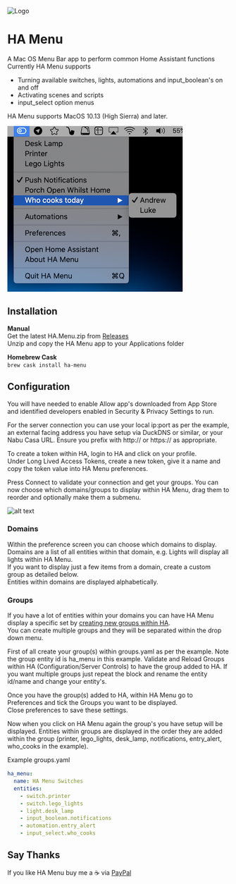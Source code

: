 ![Logo](https://github.com/codechimp-org/ha-menu/blob/master/Art/logo.png)
# HA Menu

A Mac OS Menu Bar app to perform common Home Assistant functions  
Currently HA Menu supports  
* Turning available switches, lights, automations and input_boolean's on and off
* Activating scenes and scripts
* input_select option menus  
  
HA Menu supports MacOS 10.13 (High Sierra) and later.

![alt text](Art/menu.png "HA Menu")

## Installation
**Manual**  
Get the latest HA.Menu.zip from [Releases](https://github.com/codechimp-org/ha-menu/releases)  
Unzip and copy the HA Menu app to your Applications folder

**Homebrew Cask**  
```brew cask install ha-menu```

## Configuration
You will have needed to enable Allow app's downloaded from App Store and identified developers enabled in Security & Privacy Settings to run.  

For the server connection you can use your local ip:port as per the example, an external facing address you have setup via DuckDNS or similar, or your Nabu Casa URL.  Ensure you prefix with http:// or https:// as appropriate.

To create a token within HA, login to HA and click on your profile.  
Under Long Lived Access Tokens, create a new token, give it a name and copy the token value into HA Menu preferences.

Press Connect to validate your connection and get your groups.  You can now choose which domains/groups to display within HA Menu, drag them to reorder and optionally make them a submenu.

![alt text](Art/preferences.png "Preferences")

### Domains

Within the preference screen you can choose which domains to display.  Domains are a list of all entities within that domain, e.g. Lights will display all lights within HA Menu.  
If you want to display just a few items from a domain, create a custom group as detailed below.   
Entities within domains are displayed alphabetically.

### Groups

If you have a lot of entities within your domains you can have HA Menu display a specific set by [creating new groups within HA](https://www.home-assistant.io/integrations/group/).  
You can create multiple groups and they will be separated within the drop down menu.

First of all create your group(s) within groups.yaml as per the example.  Note the group entity id is ha_menu in this example.  Validate and Reload Groups within HA (Configuration/Server Controls) to have the group added to HA. If you want multiple groups just repeat the block and rename the entity id/name and change your entity's.

Once you have the group(s) added to HA, within HA Menu go to Preferences and tick the Groups you want to be displayed.   
Close preferences to save these settings.

Now when you click on HA Menu again the group's you have setup will be displayed.  Entities within groups are displayed in the order they are added within the group (printer, lego_lights, desk_lamp, notifications, entry_alert, who_cooks in the example).  

Example groups.yaml
```yaml
ha_menu:
  name: HA Menu Switches
  entities:
    - switch.printer
    - switch.lego_lights
    - light.desk_lamp
    - input_boolean.notifications
    - automation.entry_alert
    - input_select.who_cooks
```

## Say Thanks
If you like HA Menu buy me a :coffee: via [PayPal](https://www.paypal.me/codechimporg/2)
